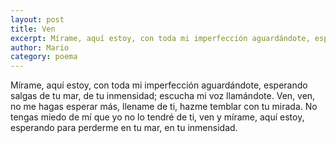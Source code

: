 ```yaml
---
layout: post
title: Ven
excerpt: Mírame, aquí estoy, con toda mi imperfección aguardándote, esperando salgas de tu mar, de tu inmensidad
author: Mario
category: poema
---
```


Mírame, aquí estoy, con toda mi imperfección aguardándote, esperando salgas de tu mar, de tu inmensidad;  escucha mi voz llamándote. Ven, ven, no me hagas esperar más, llename de ti, hazme temblar con tu mirada. No tengas miedo de mí que yo no lo tendré de ti, ven y mírame, aquí estoy, esperando para perderme en tu mar, en tu inmensidad. 
